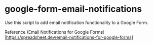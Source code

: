 # google-form-email-notifications

Use this script to add email notification functionality to a Google Form.

Reference
(Email Notifications for Google Forms)[https://spreadsheet.dev/email-notifications-for-google-forms]

